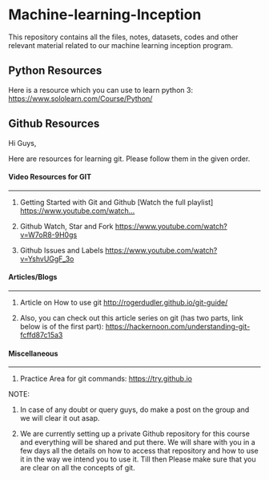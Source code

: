 # Machine-learning-Inception
This repository contains all the files, notes, datasets, codes and other relevant material related to our machine learning inception program.

## Python Resources
Here is a resource which you can use to learn python 3:
https://www.sololearn.com/Course/Python/

## Github Resources

Hi Guys,

Here are resources for learning git. Please follow them in the given order.

#### Video Resources for GIT
___________________________

1) Getting Started with Git and Github [Watch the full playlist]
https://www.youtube.com/watch…

2) Github Watch, Star and Fork
https://www.youtube.com/watch?v=W7oR8-9H0gs

3) Github Issues and Labels
https://www.youtube.com/watch?v=YshvUGgF_3o

#### Articles/Blogs
__________________________
1) Article on How to use git
http://rogerdudler.github.io/git-guide/

2) Also, you can check out this article series on git (has two parts, link below is of the first part):
https://hackernoon.com/understanding-git-fcffd87c15a3

#### Miscellaneous
__________________________
1) Practice Area for git commands:
https://try.github.io

NOTE:

1) In case of any doubt or query guys, do make a post on the group and we will clear it out asap.

2) We are currently setting up a private Github repository for this course and everything will be shared and put there. We will share with you in a few days all the details on how to access that repository and how to use it in the way we intend you to use it. Till then Please make sure that you are clear on all the concepts of git.
